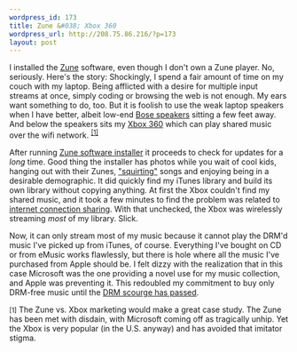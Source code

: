 ```yaml
--- 
wordpress_id: 173
title: Zune &#038; Xbox 360
wordpress_url: http://208.75.86.216/?p=173
layout: post
---
```

I installed the <a href="http://www.zune.net">Zune</a> software, even though I don't own a Zune player. No, seriously. Here's the story: Shockingly, I spend a fair amount of time on my couch with my laptop. Being afflicted with a desire for multiple input streams at once, simply coding or browsing the web is not enough. My ears want something to do, too. But it is foolish to use the weak laptop speakers when I have better, albeit low-end <a href="http://www.bose.com/controller?event=VIEW_PRODUCT_PAGE_EVENT&product=am3_virtuallyinvisible_index">Bose speakers</a> sitting a few feet away. And below the speakers sits my <a href="http://www.xbox.com">Xbox 360</a> which can play shared music over the wifi network. <sup><a href="#zune1">[1]</a></sup>

After running <a href="http://www.zune.net/en-us/meetzune/software.htm">Zune software installer</a> it proceeds to check for updates for a <em>long</em> time. Good thing the installer has photos while you wait of cool kids, hanging out with their Zunes, <a href="http://www.msnbc.msn.com/id/15894451/site/newsweek/">"squirting"</a> songs and enjoying being in a desirable demographic. It did quickly find my iTunes library and build its own library without copying anything. At first the Xbox couldn't find my shared music, and it took a few minutes to find the problem was related to <a href="http://support.microsoft.com/kb/911738">internet connection sharing</a>. With that unchecked, the Xbox was wirelessly streaming <em>most</em> of my library. Slick.

Now, it can only stream most of my music because it cannot play the DRM'd music I've picked up from iTunes, of course. Everything I've bought on CD or from eMusic works flawlessly, but there is hole where all the music I've purchased from Apple should be. I felt dizzy with the realization that in this case Microsoft was the one providing a novel use for my music collection, and Apple was preventing it. This redoubled my commitment to buy only DRM-free music until the <a href="http://graysky.org/2007/04/death-of-drm-emi-itunes/">DRM scourge has passed</a>.

<span class="footnote"><small><a name="zune1">[1]</a></small> The Zune vs. Xbox marketing would make a great case study. The Zune has been met with disdain, with Microsoft coming off as tragically unhip. Yet the Xbox is very popular (in the U.S. anyway) and has avoided that imitator stigma.</span>
